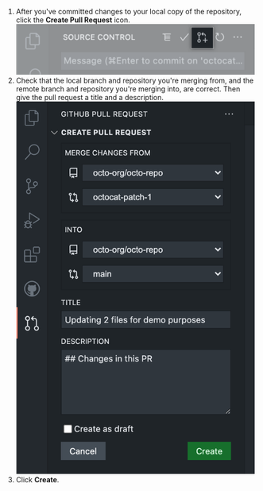 1. After you've committed changes to your local copy of the repository, click the **Create Pull Request** icon. 
![Source control sidebar with staging button highlighted](/assets/images/help/codespaces/codespaces-commit-pr-button.png)  
1. Check that the local branch and repository you're merging from, and the remote branch and repository you're merging into, are correct. Then give the pull request a title and a description. 
![Source control sidebar with staging button highlighted](/assets/images/help/codespaces/codespaces-commit-pr.png)
1. Click **Create**.
